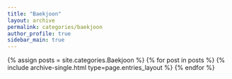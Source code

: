 ```yaml
---
title: "Baekjoon"
layout: archive
permalink: categories/baekjoon
author_profile: true
sidebar_main: true
---
```


{% assign posts = site.categories.Baekjoon %}
{% for post in posts %} {% include archive-single.html type=page.entries_layout %} {% endfor %}
